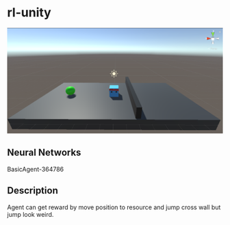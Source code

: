 # rl-unity

![](https://github.com/phantichchai/rl-unity/blob/main/Image/v0.1.0.png)

## Neural Networks
BasicAgent-364786

## Description
Agent can get reward by move position to resource and jump cross wall but jump look weird.  
